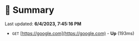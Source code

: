 # 📖 Summary
Last updated: **6/4/2023, 7:45:16 PM**

- `GET` [https://google.com](https://google.com) - **Up** (193ms)
